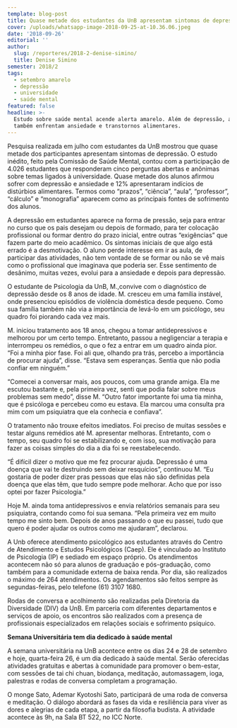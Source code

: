 ```yaml
---
template: blog-post
title: Quase metade dos estudantes da UnB apresentam sintomas de depressão
cover: /uploads/whatsapp-image-2018-09-25-at-10.36.06.jpeg
date: '2018-09-26'
editorial: ''
author:
  slug: /reporteres/2018-2-denise-simino/
  title: Denise Simino
semester: 2018/2
tags:
  - setembro amarelo
  - depressão
  - universidade
  - saúde mental
featured: false
headline: >-
  Estudo sobre saúde mental acende alerta amarelo. Além de depressão, alunos
  também enfrentam ansiedade e transtornos alimentares.
---
```

Pesquisa realizada em julho com estudantes da UnB mostrou que quase metade dos participantes apresentam sintomas de depressão. O estudo inédito, feito pela Comissão de Saúde Mental, contou com a participação de 4.026 estudantes que responderam cinco perguntas abertas e anônimas sobre temas ligados à universidade. Quase metade dos alunos afirmou sofrer com depressão e ansiedade e 12% apresentaram indícios de distúrbios alimentares. Termos como “prazos”, “ciência”, “aula”, “professor”, “cálculo” e “monografia” aparecem como as principais fontes de sofrimento dos alunos. 

A depressão em estudantes aparece na forma de pressão, seja para entrar no curso que os pais desejam ou depois de formado, para ter colocação profissional ou formar dentro do prazo inicial, entre outras “exigências” que fazem parte do meio acadêmico. Os sintomas iniciais de que algo está errado é a desmotivação. O aluno perde interesse em ir as aula, de participar das atividades, não tem vontade de se formar ou não se vê mais como o profissional que imaginava que poderia ser. Esse sentimento de desânimo, muitas vezes, evolui para a ansiedade e depois para depressão.

O estudante de Psicologia da UnB, M.,convive com o diagnóstico de depressão desde os 8 anos de idade. M. cresceu em uma família instável, onde presenciou episódios de violência doméstica desde pequeno. Como sua família também não via a importância de levá-lo em um psicólogo, seu quadro foi piorando cada vez mais.

M. iniciou tratamento aos 18 anos, chegou a tomar antidepressivos e melhorou por um certo tempo. Entretanto, passou a negligenciar a terapia e interrompeu os remédios, o que o fez a entrar em um quadro ainda pior. “Foi a minha pior fase. Foi ali que, olhando pra trás, percebo a importância de procurar ajuda”, disse. “Estava sem esperanças. Sentia que não podia confiar em ninguém.”

“Comecei a conversar mais, aos poucos, com uma grande amiga. Ela me escutou bastante e, pela primeira vez, senti que podia falar sobre meus problemas sem medo”, disse M. “Outro fator importante foi uma tia minha, que é psicóloga e percebeu como eu estava. Ela marcou uma consulta pra mim com um psiquiatra que ela conhecia e confiava”.

O tratamento não trouxe efeitos imediatos. Foi preciso de muitas sessões e testar alguns remédios até M. apresentar melhoras. Entretanto, com o tempo, seu quadro foi se estabilizando e, com isso, sua motivação para fazer as coisas simples do dia a dia foi se reestabelecendo.

“É difícil dizer o motivo que me fez procurar ajuda. Depressão é uma doença que vai te destruindo sem deixar resquícios”, continuou M. “Eu gostaria de poder dizer pras pessoas que elas não são definidas pela doença que elas têm, que tudo sempre pode melhorar. Acho que por isso optei por fazer Psicologia.”

Hoje M. ainda toma antidepressivos e envia relatórios semanais para seu psiquiatra, contando como foi sua semana. “Pela primeira vez em muito tempo me sinto bem. Depois de anos passando o que eu passei, tudo que quero é poder ajudar os outros como me ajudaram”, declarou. 

A Unb oferece atendimento psicológico aos estudantes através do Centro de Atendimento e Estudos Psicológicos (Caep). Ele é vinculado ao Instituto de Psicologia (IP) e sediado em espaço próprio. Os atendimentos acontecem não só para alunos de graduação e pós-graduação, como também para a comunidade externa de baixa renda. Por dia, são realizados o máximo de 264 atendimentos. Os agendamentos são feitos sempre às segundas-feiras, pelo telefone (61) 3107 1680. 

Rodas de conversa e acolhimento são realizadas pela Diretoria da Diversidade (DIV) da UnB. Em parceria com diferentes departamentos e serviços de apoio, os encontros são realizados com a presença de profissionais especializados em relações sociais e sofrimento psíquico.

**Semana Universitária tem dia dedicado à saúde mental**

A semana universitária na UnB acontece entre os dias 24 e 28 de setembro e hoje, quarta-feira 26, é um dia dedicado à saúde mental. Serão oferecidas atividades gratuitas e abertas à comunidade para promover o bem-estar, com sessões de tai chi chuan, biodança, meditação, automassagem, ioga, palestras e rodas de conversa completam a programação.

O monge Sato, Ademar Kyotoshi Sato, participará de uma roda de conversa e meditação. O diálogo abordará as fases da vida e resiliência para viver as dores e alegrias de cada etapa, a partir da filosofia budista. A atividade acontece às 9h, na Sala BT 522, no ICC Norte.
